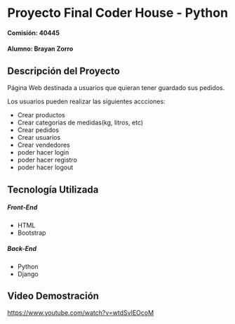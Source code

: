 # Proyecto Final Coder House - Python
#### Comisión: 40445
#### Alumno: Brayan Zorro

## Descripción del Proyecto


Página Web destinada a usuarios que quieran tener guardado sus pedidos.

Los usuarios pueden realizar las siguientes accciones:
- Crear productos
- Crear categorias de medidas(kg, litros, etc)
- Crear pedidos
- Crear usuarios
- Crear vendedores
- poder hacer login
- poder hacer registro
- poder hacer logout

## Tecnología Utilizada

##### Front-End
- HTML 
- Bootstrap 

##### Back-End
- Python
- Django

## Video Demostración

https://www.youtube.com/watch?v=wtdSvIEOcoM